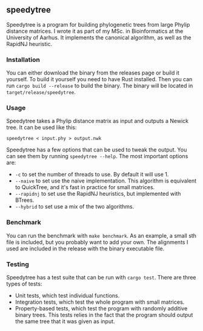 ## speedytree

Speedytree is a program for building phylogenetic trees from large Phylip distance matrices. I wrote it as part of my MSc. in Bioinformatics at the University of Aarhus. It implements the canonical algorithm, as well as the RapidNJ heuristic. 

### Installation
You can either download the binary from the releases page or build it yourself. To build it yourself you need to have Rust installed. Then you can run `cargo build --release` to build the binary. The binary will be located in `target/release/speedytree`.

### Usage
Speedytree takes a Phylip distance matrix as input and outputs a Newick tree. It can be used like this:

```
speedytree < input.phy > output.nwk
```

Speedytree has a few options that can be used to tweak the output. You can see them by running `speedytree --help`. The most important options are:

- `-c` to set the number of threads to use. By default it will use 1.
- `--naive` to set use the naive implementation. This algorithm is equivalent to QuickTree, and it's fast in practice for small matrices. 
- `--rapidnj` to set use the RapidNJ heuristics, but implemented with BTrees. 
- `--hybrid` to set use a mix of the two algorithms.

### Benchmark

You can run the benchmark with `make benchmark`. As an example, a small sth file is included, but you probably want to add your own. The alignments I used are included in the release with the binary executable file. 

### Testing

Speedytree has a test suite that can be run with `cargo test`. There are three types of tests:

- Unit tests, which test individual functions.
- Integration tests, which test the whole program with small matrices.
- Property-based tests, which test the program with randomly additive binary trees. This tests relies in the fact that the program should output the same tree that it was given as input.
